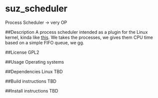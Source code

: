 # suz_scheduler
Process Scheduler -> very OP

##Description
A process scheduler intended as a plugin for the Linux kernel, kinda like [this](http://en.wikipedia.org/wiki/Brain_Fuck_Scheduler).
We takes the processes, we gives them CPU time based on a simple FIFO queue, we gg.

##License
GPL2

##Usage
Operating systems

##Dependencies
Linux
TBD

##Build instructions
TBD

##Install instructions
TBD




